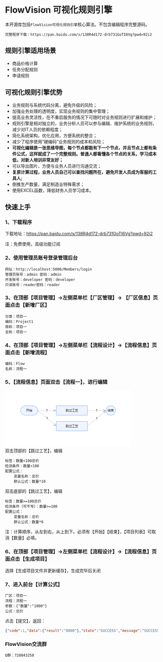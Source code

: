 # FlowVision 可视化规则引擎

本开源库包括`FlowVision可视化规则引擎`核心算法。不包含编辑程序完整源码。

    完整程序下载：https://pan.baidu.com/s/138R4d172-drb731GoTI6Vg?pwd=92i2


## 规则引擎适用场景
- 商品价格计算
- 任务分配规则
- 申请规则

## 可视化规则引擎优势
- 业务规则与系统代码分离，避免升级的风险；
- 加强业务处理的透明度，实现业务规则的集中管理；
- 提高业务灵活性，在不重启服务的情况下可随时对业务规则进行扩展和维护；
- 规则引擎是相对独立的，业务分析人员可以参与编辑、维护系统的业务规则，减少对IT人员的依赖程度；
- 简化系统架构，优化应用，方便系统的整合；
- 减少了程序使用“硬编码”业务规则的成本和风险；
- **可视化编辑是一张思维导图，每个节点都能有下一个节点，并且节点上都有条件公式，这样就成了一个完整规则。普通人都看懂各个节点的关系，学习成本低，对新人培训非常友好；**
- 可以导出图片，方便与业务人员进行沟通交流；
- **复原计算过程，业务人员自己可以查找问题所在，避免开发人员成为客服的工具人;**
- 倒推生产数量，满足制造业特殊需求；
- 使用EXCEL函数，降低财务人员学习成本。

## 快速上手
### 1、下载程序
下载地址：https://pan.baidu.com/s/138R4d172-drb731GoTI6Vg?pwd=92i2

注：免费使用，高级功能订阅
### 2、使用管理员账号登录管理后台
    网址：http://localhost:5000/Members/login
	管理员账号：admin 密码：admin
	开发账号：developer 密码：developer
	只读账号：reader密码：reader
### 3、在顶部【项目管理】->左侧菜单栏【厂区管理】-> 【厂区信息】页面点击【新增厂区】
	分类：项目一
	编码：Project1
	简称：项目一
	全称：项目一
### 4、在顶部【项目管理】->左侧菜单栏【流程设计】->【流程信息】页面点击【新增流程】
	编码：Flow
	名称：流程一
### 5、【流程信息】页面双击【流程一】，进行编辑
![流程一](./doc/image/image.png)    
双击顶部的【跳过工艺】，编辑

	标签：数量<100总价
	检测条件：数量<100
    配置公式：
        变量名称：总价
        默认公式：数量*10
双击底部的【跳过工艺】，编辑

	标签：数量>=100总价
	检测条件（可不写）：数量>=100
    配置公式：
        变量名称：总价
        默认公式：数量*8
注：计算顺序，从左到右，从上到下。必须有【开始】【结束】，【项目列表】可取消【数量】必填。

### 6、在顶部【项目管理】->左侧菜单栏【流程设计】->【流程信息】页面点击【生成项目】
选择【生成项目文件并更新缓存】，生成完毕后关闭
### 7、进入前台【计算公式】
    厂区：项目一
    流程：流程一
    参数：{"数量":"1000"}
    公式：总价
点击【提交】，返回：
``` json
{"code":1,"data":{"result":"8000"},"state":"SUCCESS","message":"SUCCESS","status":["END"]}
```

### FlowVision交流群
    Q群：728043258